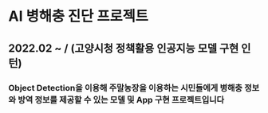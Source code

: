 # AI 병해충 진단 프로젝트
## 2022.02 ~ / (고양시청 정책활용 인공지능 모델 구현 인턴)
### Object Detection을 이용해 주말농장을 이용하는 시민들에게 병해충 정보와 방역 정보를 제공할 수 있는 모델 및 App 구현 프로젝트입니다 
